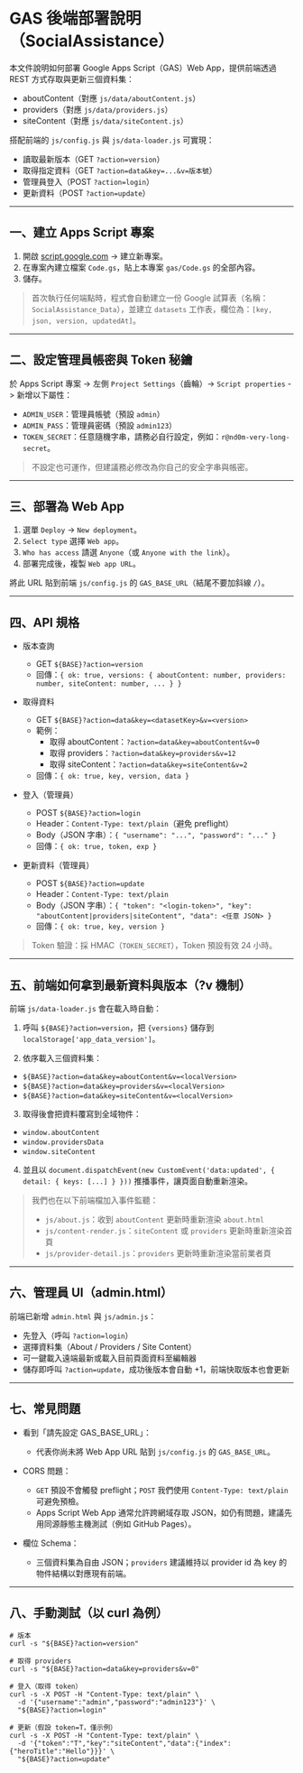 # GAS 後端部署說明（SocialAssistance）

本文件說明如何部署 Google Apps Script（GAS）Web App，提供前端透過 REST 方式存取與更新三個資料集：
- aboutContent（對應 `js/data/aboutContent.js`）
- providers（對應 `js/data/providers.js`）
- siteContent（對應 `js/data/siteContent.js`）

搭配前端的 `js/config.js` 與 `js/data-loader.js` 可實現：
- 讀取最新版本（GET `?action=version`）
- 取得指定資料（GET `?action=data&key=...&v=版本號`）
- 管理員登入（POST `?action=login`）
- 更新資料（POST `?action=update`）

---

## 一、建立 Apps Script 專案

1. 開啟 [script.google.com](https://script.google.com) -> 建立新專案。
2. 在專案內建立檔案 `Code.gs`，貼上本專案 `gas/Code.gs` 的全部內容。
3. 儲存。

> 首次執行任何端點時，程式會自動建立一份 Google 試算表（名稱：`SocialAssistance_Data`），並建立 `datasets` 工作表，欄位為：`[key, json, version, updatedAt]`。

---

## 二、設定管理員帳密與 Token 秘鑰

於 Apps Script 專案 -> 左側 `Project Settings`（齒輪）-> `Script properties` -> 新增以下屬性：

- `ADMIN_USER`：管理員帳號（預設 `admin`）
- `ADMIN_PASS`：管理員密碼（預設 `admin123`）
- `TOKEN_SECRET`：任意隨機字串，請務必自行設定，例如：`r@nd0m-very-long-secret`。

> 不設定也可運作，但建議務必修改為你自己的安全字串與帳密。

---

## 三、部署為 Web App

1. 選單 `Deploy` -> `New deployment`。
2. `Select type` 選擇 `Web app`。
3. `Who has access` 請選 `Anyone`（或 `Anyone with the link`）。
4. 部署完成後，複製 `Web app URL`。

將此 URL 貼到前端 `js/config.js` 的 `GAS_BASE_URL`（結尾不要加斜線 `/`）。

---

## 四、API 規格

- 版本查詢
  - GET `${BASE}?action=version`
  - 回傳：`{ ok: true, versions: { aboutContent: number, providers: number, siteContent: number, ... } }`

- 取得資料
  - GET `${BASE}?action=data&key=<datasetKey>&v=<version>`
  - 範例：
    - 取得 aboutContent：`?action=data&key=aboutContent&v=0`
    - 取得 providers：`?action=data&key=providers&v=12`
    - 取得 siteContent：`?action=data&key=siteContent&v=2`
  - 回傳：`{ ok: true, key, version, data }`

- 登入（管理員）
  - POST `${BASE}?action=login`
  - Header：`Content-Type: text/plain`（避免 preflight）
  - Body（JSON 字串）：`{ "username": "...", "password": "..." }`
  - 回傳：`{ ok: true, token, exp }`

- 更新資料（管理員）
  - POST `${BASE}?action=update`
  - Header：`Content-Type: text/plain`
  - Body（JSON 字串）：`{ "token": "<login-token>", "key": "aboutContent|providers|siteContent", "data": <任意 JSON> }`
  - 回傳：`{ ok: true, key, version }`

> Token 驗證：採 HMAC（`TOKEN_SECRET`），Token 預設有效 24 小時。

---

## 五、前端如何拿到最新資料與版本（?v 機制）

前端 `js/data-loader.js` 會在載入時自動：

1) 呼叫 `${BASE}?action=version`，把 `{versions}` 儲存到 `localStorage['app_data_version']`。

2) 依序載入三個資料集：
- `${BASE}?action=data&key=aboutContent&v=<localVersion>`
- `${BASE}?action=data&key=providers&v=<localVersion>`
- `${BASE}?action=data&key=siteContent&v=<localVersion>`

3) 取得後會把資料覆寫到全域物件：
- `window.aboutContent`
- `window.providersData`
- `window.siteContent`

4) 並且以 `document.dispatchEvent(new CustomEvent('data:updated', { detail: { keys: [...] } }))` 推播事件，讓頁面自動重新渲染。

> 我們也在以下前端檔加入事件監聽：
> - `js/about.js`：收到 `aboutContent` 更新時重新渲染 `about.html`
> - `js/content-render.js`：`siteContent` 或 `providers` 更新時重新渲染首頁
> - `js/provider-detail.js`：`providers` 更新時重新渲染當前業者頁

---

## 六、管理員 UI（admin.html）

前端已新增 `admin.html` 與 `js/admin.js`：
- 先登入（呼叫 `?action=login`）
- 選擇資料集（About / Providers / Site Content）
- 可一鍵載入遠端最新或載入目前頁面資料至編輯器
- 儲存即呼叫 `?action=update`，成功後版本會自動 +1，前端快取版本也會更新

---

## 七、常見問題

- 看到「請先設定 GAS_BASE_URL」：
  - 代表你尚未將 Web App URL 貼到 `js/config.js` 的 `GAS_BASE_URL`。

- CORS 問題：
  - `GET` 預設不會觸發 preflight；`POST` 我們使用 `Content-Type: text/plain` 可避免預檢。
  - Apps Script Web App 通常允許跨網域存取 JSON，如仍有問題，建議先用同源靜態主機測試（例如 GitHub Pages）。

- 欄位 Schema：
  - 三個資料集為自由 JSON；`providers` 建議維持以 provider id 為 key 的物件結構以對應現有前端。

---

## 八、手動測試（以 curl 為例）

```
# 版本
curl -s "${BASE}?action=version"

# 取得 providers
curl -s "${BASE}?action=data&key=providers&v=0"

# 登入（取得 token）
curl -s -X POST -H "Content-Type: text/plain" \
  -d '{"username":"admin","password":"admin123"}' \
  "${BASE}?action=login"

# 更新（假設 token=T，僅示例）
curl -s -X POST -H "Content-Type: text/plain" \
  -d '{"token":"T","key":"siteContent","data":{"index":{"heroTitle":"Hello"}}}' \
  "${BASE}?action=update"
```
